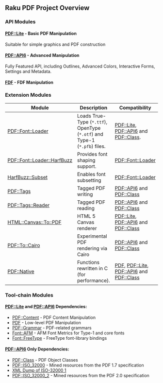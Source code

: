 Raku PDF Project Overview
----

### API Modules

#### [PDF::Lite](https://pdf-raku.github.io/PDF-Lite-raku/) - Basic PDF Manipulation

Suitable for simple graphics and PDF construction

#### [PDF::API6](https://pdf-raku.github.io/PDF-API6/) - Advanced Manipulation

Fully Featured API, including Outlines, Advanced Colors, Interactive Forms, Settings and Metadata.
#### [FDF](https://pdf-raku.github.io/FDF-raku/) - FDF Manipulation

### Extension Modules

Module | Description | Compatibility
-------|-------------|------------
[PDF::Font::Loader](https://pdf-raku.github.io/PDF-Font-Loader-raku/)|Loads True-Type (`*.ttf`), OpenType (`*.otf`) and Type-1 (`*.pfb`) files.|[PDF::Lite](https://pdf-raku.github.io/PDF-Lite-raku/), [PDF::API6](https://pdf-raku.github.io/PDF-API6/) and [PDF::Class](https://pdf-raku.github.io/PDF-Class-raku/).
[PDF::Font::Loader::HarfBuzz](https://pdf-raku.github.io/PDF-Font-Loader-HarfBuzz-raku/)|Provides font shaping support.|[PDF::Font::Loader](https://pdf-raku.github.io/PDF-Font-Loader-raku/)
[HarfBuzz::Subset](https://harfbuzz-raku.github.io/HarfBuzz-Subset-raku/)|Enables font subsetting|[PDF::Font::Loader](https://pdf-raku.github.io/PDF-Font-Loader-raku/)
[PDF::Tags](https://pdf-raku.github.io/PDF-Tags-raku/)|Tagged PDF writing|[PDF::API6](https://pdf-raku.github.io/PDF-API6/) and [PDF::Class](https://pdf-raku.github.io/PDF-Class-raku/)
[PDF::Tags::Reader](https://pdf-raku.github.io/PDF-Tags-Reader-raku/)|Tagged PDF reading|[PDF::API6](https://pdf-raku.github.io/PDF-API6/) and [PDF::Class](https://pdf-raku.github.io/PDF-Class-raku/)
[HTML::Canvas::To::PDF](https://pdf-raku.github.io/HTML-Canvas-To-PDF-raku/) | HTML 5 Canvas renderer |[PDF::Lite](https://pdf-raku.github.io/PDF-Lite-raku/), [PDF::API6](https://pdf-raku.github.io/PDF-API6/) and [PDF::Class](https://pdf-raku.github.io/PDF-Class-raku/)
[PDF::To::Cairo](https://pdf-raku.github.io/PDF-To-Cairo-raku/) | Experimental PDF rendering via Cairo  |[PDF::API6](https://pdf-raku.github.io/PDF-API6/) and [PDF::Class](https://pdf-raku.github.io/PDF-Class-raku/)
[PDF::Native](https://pdf-raku.github.io/PDF-Native-raku/)|Functions rewritten in C (for performance).|[PDF](https://pdf-raku.github.io/PDF-raku/), [PDF::Lite](https://pdf-raku.github.io/PDF-Lite-raku/), [PDF::API6](https://pdf-raku.github.io/PDF-API6/) and [PDF::Class](https://pdf-raku.github.io/PDF-Class-raku/)

### Tool-chain Modules

#### [PDF::Lite](https://pdf-raku.github.io/PDF-Lite-raku/) and [PDF::API6](https://pdf-raku.github.io/PDF-API6/) Dependencies:

- [PDF::Content](https://pdf-raku.github.io/PDF-Content-raku/) - PDF Content Manipulation
- [PDF](https://pdf-raku.github.io/PDF-raku/) - Low-level PDF Manipulation
- [PDF::Grammar](https://pdf-raku.github.io/PDF-Grammar-raku/) - PDF-related grammars
- [Font::AFM](https://pdf-raku.github.io/Font-AFM-raku/) - AFM Font Metrics for Type-1 and core fonts
- [Font::FreeType](https://pdf-raku.github.io/Font-FreeType-raku/) - FreeType font-library bindings

#### [PDF::API6](https://pdf-raku.github.io/PDF-API6/) Only Dependencies:

- [PDF::Class](https://pdf-raku.github.io/PDF-Class-raku/) - PDF Object Classes
- [PDF::ISO_32000](https://pdf-raku.github.io/PDF-ISO_32000-raku/) - Mined resources from the PDF 1.7 specification
- [XML Dump of ISO-32000 1](https://raw.githack.com/pdf-raku/PDF-ISO_32000-Builder-raku/master/PDF-ISO_32000.xml)
- [PDF::ISO_32000_2](https://pdf-raku.github.io/PDF-ISO_32000_2-raku/) - Mined resources from the PDF 2.0 specification

